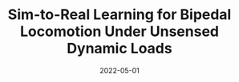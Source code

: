 ---
title: "Sim-to-Real Learning for Bipedal Locomotion Under Unsensed Dynamic Loads"
collection: publications
permalink: /publication/2022-05-01-Sim-to-Real-Learning-for-Bipedal-Locomotion-Under-Unsensed-Dynamic-Loads
date: 2022-05-01
venue: '2022 IEEE International Conference on Robotics and Automation (ICRA)'
citation: ' Jeremy Dao,  <b>Kevin Green</b>,  Helei Duan,  Alan Fern,  Jonathan Hurst, &quot;Sim-to-Real Learning for Bipedal Locomotion Under Unsensed Dynamic Loads.&quot; 2022 IEEE International Conference on Robotics and Automation (ICRA), 2022.'
publication_type: 'inproceedings'
preprint: 'https://arxiv.org/abs/2204.04340'
attached_video_url: 'https://youtu.be/IeSUM_ej8wE'
bib_file_name: '2022-05-01-Sim-to-Real-Learning-for-Bipedal-Locomotion-Under-Unsensed-Dynamic-Loads.bib'
---